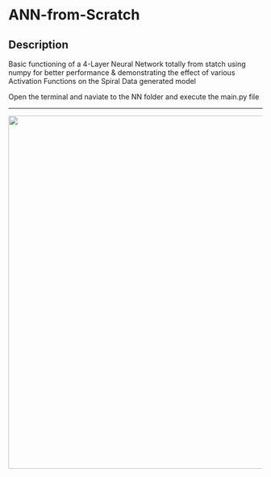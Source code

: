 # ANN-from-Scratch

<h2>Description</h2>

<p>Basic functioning of a 4-Layer Neural Network totally from statch using numpy for better performance & demonstrating the effect of various Activation Functions on the Spiral Data generated model</p>

Open the terminal and naviate to the NN folder and execute the main.py file
<br><hr>
<img src ="https://images.prismic.io/encord/11b9026c-edc4-4d23-b6f3-09bd0ede3e28_image+%2835%29+2.jpg?auto=compress%2Cformat&fit=max" width=700/>

